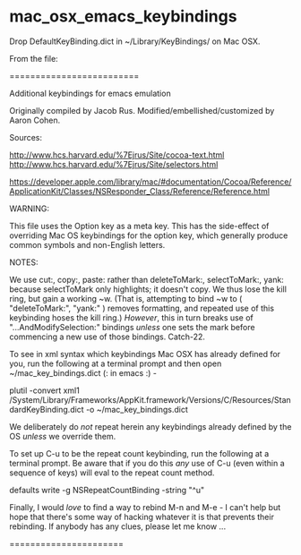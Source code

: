 mac_osx_emacs_keybindings
=========================

Drop DefaultKeyBinding.dict in ~/Library/KeyBindings/ on Mac OSX.

From the file:

=========================

Additional keybindings for emacs emulation

Originally compiled by Jacob Rus.  Modified/embellished/customized by Aaron Cohen.

Sources:

  http://www.hcs.harvard.edu/%7Ejrus/Site/cocoa-text.html
  http://www.hcs.harvard.edu/%7Ejrus/Site/selectors.html

  https://developer.apple.com/library/mac/#documentation/Cocoa/Reference/ApplicationKit/Classes/NSResponder_Class/Reference/Reference.html

WARNING:

This file uses the Option key as a meta key.  This has the side-effect of overriding Mac OS keybindings for the option key, which generally
produce common symbols and non-English letters.

NOTES:

We use cut:, copy:, paste: rather than deleteToMark:, selectToMark:, yank: because selectToMark only highlights; it doesn't copy.
We thus lose the kill ring, but gain a working ~w.  (That is, attempting to bind ~w to ( "deleteToMark:", "yank:" ) removes formatting,
 and repeated use of this keybinding hoses the kill ring.)
*However*, this in turn breaks use of "...AndModifySelection:" bindings *unless* one sets the mark before commencing a new use of those bindings.
Catch-22.

To see in xml syntax which keybindings Mac OSX has already defined for you, run the following at a terminal prompt and then open ~/mac_key_bindings.dict (: in emacs :) -

plutil -convert xml1 /System/Library/Frameworks/AppKit.framework/Versions/C/Resources/StandardKeyBinding.dict -o ~/mac_key_bindings.dict

We deliberately do *not* repeat herein any keybindings already defined by the OS *unless* we override them.

To set up C-u to be the repeat count keybinding, run the following at a terminal prompt.
Be aware that if you do this *any* use of C-u (even within a sequence of keys) will eval to the repeat count method.

defaults write -g NSRepeatCountBinding -string "^u"

Finally, I would *love* to find a way to rebind M-n and M-e - I can't help but hope that there's some way of hacking whatever it is that prevents their rebinding.
If anybody has any clues, please let me know ...

======================